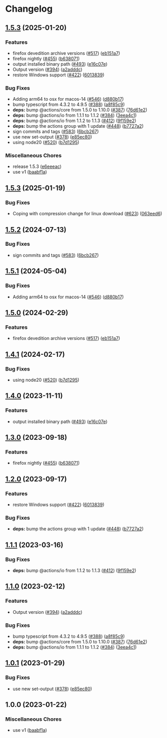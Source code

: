 # Changelog

## [1.5.3](https://github.com/massongit/setup-firefox/compare/setup-firefox-v1.5.3...setup-firefox-v1.5.3) (2025-01-20)


### Features

* firefox devedition archive versions ([#517](https://github.com/massongit/setup-firefox/issues/517)) ([eb151a7](https://github.com/massongit/setup-firefox/commit/eb151a78a71e39af170d8510d66b4e7204853a94))
* firefox nightly ([#455](https://github.com/massongit/setup-firefox/issues/455)) ([b638071](https://github.com/massongit/setup-firefox/commit/b638071cda49366abcca9eb674072123f5c5b34e))
* output installed binary path ([#493](https://github.com/massongit/setup-firefox/issues/493)) ([e16c07e](https://github.com/massongit/setup-firefox/commit/e16c07ebedc21f9a09aabcb5b081200bb61fb309))
* Output version ([#394](https://github.com/massongit/setup-firefox/issues/394)) ([a2adddc](https://github.com/massongit/setup-firefox/commit/a2adddcf8cd190325f47bb3b0fd0144374745885))
* restore Windows support ([#422](https://github.com/massongit/setup-firefox/issues/422)) ([6013839](https://github.com/massongit/setup-firefox/commit/6013839547aee35d36b4e705c9c044d7c789bb5b))


### Bug Fixes

* Adding arm64 to osx for macos-14 ([#546](https://github.com/massongit/setup-firefox/issues/546)) ([d880b17](https://github.com/massongit/setup-firefox/commit/d880b175f181fe0d1fbad6629de56872bfaf0146))
* bump typescript from 4.3.2 to 4.9.5 ([#388](https://github.com/massongit/setup-firefox/issues/388)) ([a8f85c9](https://github.com/massongit/setup-firefox/commit/a8f85c9dfefee93d8db5ee3fc625bfbbd667e9e6))
* **deps:** bump @actions/core from 1.5.0 to 1.10.0 ([#387](https://github.com/massongit/setup-firefox/issues/387)) ([76d61e2](https://github.com/massongit/setup-firefox/commit/76d61e2aa8beb9f67bb18a379162b92f05031085))
* **deps:** bump @actions/io from 1.1.1 to 1.1.2 ([#384](https://github.com/massongit/setup-firefox/issues/384)) ([3eea4c1](https://github.com/massongit/setup-firefox/commit/3eea4c17e161f3542f7d87a6975880a74e3e7b6d))
* **deps:** bump @actions/io from 1.1.2 to 1.1.3 ([#412](https://github.com/massongit/setup-firefox/issues/412)) ([9f159e2](https://github.com/massongit/setup-firefox/commit/9f159e22432daecfcb5a1e8a2ee7d71bd3149437))
* **deps:** bump the actions group with 1 update ([#448](https://github.com/massongit/setup-firefox/issues/448)) ([b7727a2](https://github.com/massongit/setup-firefox/commit/b7727a275849f856e9b379f6cd3b1c3009f0fa72))
* sign commits and tags ([#583](https://github.com/massongit/setup-firefox/issues/583)) ([6bcb267](https://github.com/massongit/setup-firefox/commit/6bcb26740ce1d8eabe7396b856c49439c24ed139))
* use new set-output ([#378](https://github.com/massongit/setup-firefox/issues/378)) ([e85ec80](https://github.com/massongit/setup-firefox/commit/e85ec80fd078bd4ef19bcede476f6f69ecdf3152))
* using node20 ([#520](https://github.com/massongit/setup-firefox/issues/520)) ([b7d1295](https://github.com/massongit/setup-firefox/commit/b7d1295db99649993e97d0a01870e7c1f0a5100b))


### Miscellaneous Chores

* release 1.5.3 ([e6eeeac](https://github.com/massongit/setup-firefox/commit/e6eeeacf126a62846b9059b57f02c98aebf7f44d))
* use v1 ([baabf1a](https://github.com/massongit/setup-firefox/commit/baabf1a3410cf8af9ec825a31e7721680a165dd1))

## [1.5.3](https://github.com/browser-actions/setup-firefox/compare/setup-firefox-v1.5.2...setup-firefox-v1.5.3) (2025-01-19)


### Bug Fixes

* Coping with compression change for linux download ([#623](https://github.com/browser-actions/setup-firefox/issues/623)) ([063eed6](https://github.com/browser-actions/setup-firefox/commit/063eed68fefb6e72be98fb0c0d2d106784c79634))

## [1.5.2](https://github.com/browser-actions/setup-firefox/compare/setup-firefox-v1.5.1...setup-firefox-v1.5.2) (2024-07-13)


### Bug Fixes

* sign commits and tags ([#583](https://github.com/browser-actions/setup-firefox/issues/583)) ([6bcb267](https://github.com/browser-actions/setup-firefox/commit/6bcb26740ce1d8eabe7396b856c49439c24ed139))

## [1.5.1](https://github.com/browser-actions/setup-firefox/compare/setup-firefox-v1.5.0...setup-firefox-v1.5.1) (2024-05-04)


### Bug Fixes

* Adding arm64 to osx for macos-14 ([#546](https://github.com/browser-actions/setup-firefox/issues/546)) ([d880b17](https://github.com/browser-actions/setup-firefox/commit/d880b175f181fe0d1fbad6629de56872bfaf0146))

## [1.5.0](https://github.com/browser-actions/setup-firefox/compare/setup-firefox-v1.4.1...setup-firefox-v1.5.0) (2024-02-29)


### Features

* firefox devedition archive versions ([#517](https://github.com/browser-actions/setup-firefox/issues/517)) ([eb151a7](https://github.com/browser-actions/setup-firefox/commit/eb151a78a71e39af170d8510d66b4e7204853a94))

## [1.4.1](https://github.com/browser-actions/setup-firefox/compare/setup-firefox-v1.4.0...setup-firefox-v1.4.1) (2024-02-17)


### Bug Fixes

* using node20 ([#520](https://github.com/browser-actions/setup-firefox/issues/520)) ([b7d1295](https://github.com/browser-actions/setup-firefox/commit/b7d1295db99649993e97d0a01870e7c1f0a5100b))

## [1.4.0](https://github.com/browser-actions/setup-firefox/compare/setup-firefox-v1.3.0...setup-firefox-v1.4.0) (2023-11-11)


### Features

* output installed binary path ([#493](https://github.com/browser-actions/setup-firefox/issues/493)) ([e16c07e](https://github.com/browser-actions/setup-firefox/commit/e16c07ebedc21f9a09aabcb5b081200bb61fb309))

## [1.3.0](https://github.com/browser-actions/setup-firefox/compare/setup-firefox-v1.2.0...setup-firefox-v1.3.0) (2023-09-18)


### Features

* firefox nightly ([#455](https://github.com/browser-actions/setup-firefox/issues/455)) ([b638071](https://github.com/browser-actions/setup-firefox/commit/b638071cda49366abcca9eb674072123f5c5b34e))

## [1.2.0](https://github.com/browser-actions/setup-firefox/compare/setup-firefox-v1.1.1...setup-firefox-v1.2.0) (2023-09-17)


### Features

* restore Windows support ([#422](https://github.com/browser-actions/setup-firefox/issues/422)) ([6013839](https://github.com/browser-actions/setup-firefox/commit/6013839547aee35d36b4e705c9c044d7c789bb5b))


### Bug Fixes

* **deps:** bump the actions group with 1 update ([#448](https://github.com/browser-actions/setup-firefox/issues/448)) ([b7727a2](https://github.com/browser-actions/setup-firefox/commit/b7727a275849f856e9b379f6cd3b1c3009f0fa72))

## [1.1.1](https://github.com/browser-actions/setup-firefox/compare/setup-firefox-v1.1.0...setup-firefox-v1.1.1) (2023-03-16)


### Bug Fixes

* **deps:** bump @actions/io from 1.1.2 to 1.1.3 ([#412](https://github.com/browser-actions/setup-firefox/issues/412)) ([9f159e2](https://github.com/browser-actions/setup-firefox/commit/9f159e22432daecfcb5a1e8a2ee7d71bd3149437))

## [1.1.0](https://github.com/browser-actions/setup-firefox/compare/setup-firefox-v1.0.1...setup-firefox-v1.1.0) (2023-02-12)


### Features

* Output version ([#394](https://github.com/browser-actions/setup-firefox/issues/394)) ([a2adddc](https://github.com/browser-actions/setup-firefox/commit/a2adddcf8cd190325f47bb3b0fd0144374745885))


### Bug Fixes

* bump typescript from 4.3.2 to 4.9.5 ([#388](https://github.com/browser-actions/setup-firefox/issues/388)) ([a8f85c9](https://github.com/browser-actions/setup-firefox/commit/a8f85c9dfefee93d8db5ee3fc625bfbbd667e9e6))
* **deps:** bump @actions/core from 1.5.0 to 1.10.0 ([#387](https://github.com/browser-actions/setup-firefox/issues/387)) ([76d61e2](https://github.com/browser-actions/setup-firefox/commit/76d61e2aa8beb9f67bb18a379162b92f05031085))
* **deps:** bump @actions/io from 1.1.1 to 1.1.2 ([#384](https://github.com/browser-actions/setup-firefox/issues/384)) ([3eea4c1](https://github.com/browser-actions/setup-firefox/commit/3eea4c17e161f3542f7d87a6975880a74e3e7b6d))

## [1.0.1](https://github.com/browser-actions/setup-firefox/compare/setup-firefox-v1.0.0...setup-firefox-v1.0.1) (2023-01-29)


### Bug Fixes

* use new set-output ([#378](https://github.com/browser-actions/setup-firefox/issues/378)) ([e85ec80](https://github.com/browser-actions/setup-firefox/commit/e85ec80fd078bd4ef19bcede476f6f69ecdf3152))

## 1.0.0 (2023-01-22)


### Miscellaneous Chores

* use v1 ([baabf1a](https://github.com/browser-actions/setup-firefox/commit/baabf1a3410cf8af9ec825a31e7721680a165dd1))
